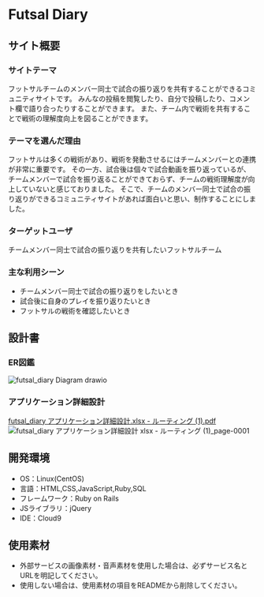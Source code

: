 # Futsal Diary

## サイト概要
### サイトテーマ
フットサルチームのメンバー同士で試合の振り返りを共有することができるコミュニティサイトです。  みんなの投稿を閲覧したり、自分で投稿したり、コメント欄で語り合ったりすることができます。  また、チーム内で戦術を共有することで戦術の理解度向上を図ることができます。

### テーマを選んだ理由
フットサルは多くの戦術があり、戦術を発動させるにはチームメンバーとの連携が非常に重要です。  その一方、試合後は個々で試合動画を振り返っているが、チームメンバーで試合を振り返ることができておらず、チームの戦術理解度が向上していないと感じておりました。  そこで、チームのメンバー同士で試合の振り返りができるコミュニティサイトがあれば面白いと思い、制作することにしました。

### ターゲットユーザ
チームメンバー同士で試合の振り返りを共有したいフットサルチーム

### 主な利用シーン
* チームメンバー同士で試合の振り返りをしたいとき
* 試合後に自身のプレイを振り返りたいとき
* フットサルの戦術を確認したいとき

## 設計書
### ER図鑑
![futsal_diary Diagram drawio](https://user-images.githubusercontent.com/81537553/175751741-fd8eccb9-c0ec-48b7-a5a5-238855d6ff2a.png)
### アプリケーション詳細設計
[futsal_diary アプリケーション詳細設計.xlsx - ルーティング (1).pdf](https://github.com/ken-a11y/dmmwebcamp.pf.futsal_diary/files/8983683/futsal_diary.xlsx.-.1.pdf)
![futsal_diary アプリケーション詳細設計 xlsx - ルーティング (1)_page-0001](https://user-images.githubusercontent.com/81537553/175753751-f72b8f5a-dc2f-4daf-909b-c0c2eadd1ed8.jpg)


## 開発環境
- OS：Linux(CentOS)
- 言語：HTML,CSS,JavaScript,Ruby,SQL
- フレームワーク：Ruby on Rails
- JSライブラリ：jQuery
- IDE：Cloud9

## 使用素材
- 外部サービスの画像素材・音声素材を使用した場合は、必ずサービス名とURLを明記してください。
- 使用しない場合は、使用素材の項目をREADMEから削除してください。
